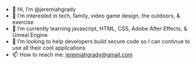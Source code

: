 - 👋 Hi, I’m @jeremiahgrady
- 👀 I’m interested in tech, family, video game design, the outdoors, & exercise
- 🌱 I’m currently learning javascript, HTML, CSS, Adobe After Effects, & Unreal Engine 
- 💞️ I’m looking to help developers build secure code so I can continue to use all their cool applications
- 📫 How to reach me: jeremiahgrady@gmail.com

<!---
jeremiahgrady/jeremiahgrady is a ✨ special ✨ repository because its `README.md` (this file) appears on your GitHub profile.
You can click the Preview link to take a look at your changes.
--->
